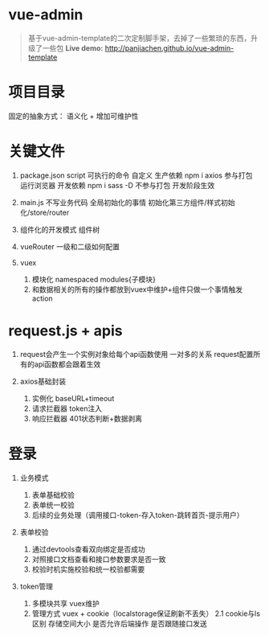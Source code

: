 # vue-admin

> 基于vue-admin-template的二次定制脚手架，去掉了一些繁琐的东西，升级了一些包
**Live demo:** http://panjiachen.github.io/vue-admin-template

# 项目目录

固定的抽象方式： 语义化 + 增加可维护性

# 关键文件

1. package.json
    script 可执行的命令 自定义
    生产依赖 npm i axios 参与打包 运行浏览器
    开发依赖 npm i sass -D 不参与打包 开发阶段生效

2. main.js
    不写业务代码 全局初始化的事情 初始化第三方组件/样式初始化/store/router

3. 组件化的开发模式 组件树

4. vueRouter
    一级和二级如何配置

5. vuex
    1. 模块化 namespaced modules{子模块}
    2. 和数据相关的所有的操作都放到vuex中维护+组件只做一个事情触发action


# request.js + apis

1. request会产生一个实例对象给每个api函数使用 一对多的关系 request配置所有的api函数都会跟着生效

2. axios基础封装
    1. 实例化 baseURL+timeout
    2. 请求拦截器 token注入
    3. 响应拦截器 401状态判断+数据剥离

# 登录

1. 业务模式
    1. 表单基础校验
    2. 表单统一校验
    3. 后续的业务处理（调用接口-token-存入token-跳转首页-提示用户）

2. 表单校验
    1. 通过devtools查看双向绑定是否成功
    2. 对照接口文档查看和接口参数要求是否一致
    3. 校验时机实施校验和统一校验都需要

3. token管理
    1. 多模块共享 vuex维护
    2. 管理方式 vuex + cookie（localstorage保证刷新不丢失）
        2.1 cookie与ls区别
            存储空间大小
            是否允许后端操作
            是否跟随接口发送

